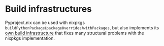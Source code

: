 # Build infrastructures

Pyproject.nix can be used with nixpkgs `buildPythonPackage`/`packageOverrides`/`withPackages`, but also implements its [own build infrastructure](./build.md) that fixes many structural problems with the nixpkgs implementation.
